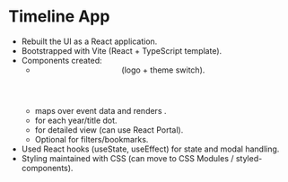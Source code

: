 # Timeline App

- Rebuilt the UI as a React application.
- Bootstrapped with Vite (React + TypeScript template).
- Components created:
  - <Header> (logo + theme switch).
  - <Timeline> maps over event data and renders <EventMarker>.
  - <EventMarker> for each year/title dot.
  - <EventModal> for detailed view (can use React Portal).
  - Optional <FilterPanel> for filters/bookmarks.
- Used React hooks (useState, useEffect) for state and modal handling.
- Styling maintained with CSS (can move to CSS Modules / styled-components).
